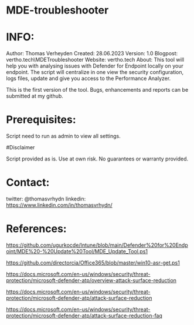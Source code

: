# MDE-troubleshooter
# INFO:
Author: Thomas Verheyden
Created: 28.06.2023
Version: 1.0
Blogpost: vertho.tech\MDETroubleshooter
Website: vertho.tech
About: This tool will help you with analysing issues with Defender for Endpoint locally on your endpoint. The script will centralize in one view the security configuration, logs files, update
and give you access to the Performance Analyzer.

This is the first version of the tool. Bugs, enhancements and reports can be submitted at my github.

# Prerequisites: 

Script need to run as admin to view all settings.

#Disclaimer

Script provided as is. Use at own risk. No guarantees or warranty provided.

# Contact:
twitter:  @thomasvrhydn
linkedin: https://www.linkedin.com/in/thomasvrhydn/

# References:

https://github.com/ugurkocde/Intune/blob/main/Defender%20for%20Endpoint/MDE%20-%20Update%20Tool/MDE_Update_Tool.ps1

https://github.com/directorcia/Office365/blob/master/win10-asr-get.ps1

https://docs.microsoft.com/en-us/windows/security/threat-protection/microsoft-defender-atp/overview-attack-surface-reduction

https://docs.microsoft.com/en-us/windows/security/threat-protection/microsoft-defender-atp/attack-surface-reduction

https://docs.microsoft.com/en-us/windows/security/threat-protection/microsoft-defender-atp/attack-surface-reduction-faq

